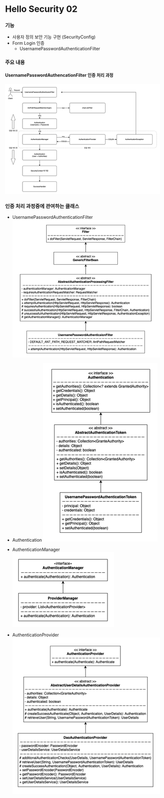 # Hello Security 02

### 기능
- 사용자 정의 보안 기능 구현 (SecurityConfig)
- Form Login 인증
  - UsernamePasswordAuthenticationFilter

### 주요 내용

#### UsernamePasswordAuthencationFilter 인증 처리 과정
![Form Login 흐름](images/IMG_flowchart.png)

### 인증 처리 과정중에 관여하는 클래스

- UsernamePasswordAuthenticationFilter
  ![Form Login 흐름](images/IMG_UsernamePasswordAuthenticationFilter.png)

- Authentication
  ![Authentication](images/IMG_UsernamePasswordAuthenticationToken.png)

- AuthenticationManager
  ![Authentication](images/IMG_AuthenticationManager.png)

- AuthenticationProvider
  ![Authentication](images/IMG_AuthenticationProvider.png)